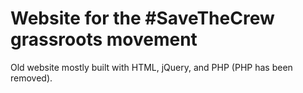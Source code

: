 # Website for the #SaveTheCrew grassroots movement

Old website mostly built with HTML, jQuery, and PHP (PHP has been removed).